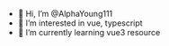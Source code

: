 - 👋 Hi, I’m @AlphaYoung111
- 👀 I’m interested in vue, typescript
- 🌱 I’m currently learning vue3 resource

<!---
AlphaYoung111/AlphaYoung111 is a ✨ special ✨ repository because its `README.md` (this file) appears on your GitHub profile.
You can click the Preview link to take a look at your changes.
--->
